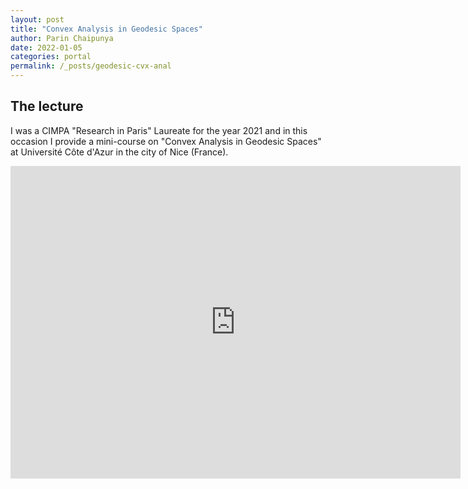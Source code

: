 ```yaml
---
layout: post
title: "Convex Analysis in Geodesic Spaces"
author: Parin Chaipunya
date: 2022-01-05
categories: portal
permalink: /_posts/geodesic-cvx-anal
---
```


## The lecture

I was a CIMPA "Research in Paris" Laureate for the year 2021 and in this occasion I provide a mini-course on "Convex Analysis in Geodesic Spaces" at Université Côte d'Azur in the city of Nice (France).

<iframe width="720" height="500" src="https://www.youtube.com/embed/videoseries?si=V2zdJ7iPA0a1EZDq&amp;list=PLNolDLo1S5yE3jUFjZJAevBu8wflh_LiW" title="YouTube video player" frameborder="0" allow="accelerometer; autoplay; clipboard-write; encrypted-media; gyroscope; picture-in-picture; web-share" referrerpolicy="strict-origin-when-cross-origin" allowfullscreen></iframe>
